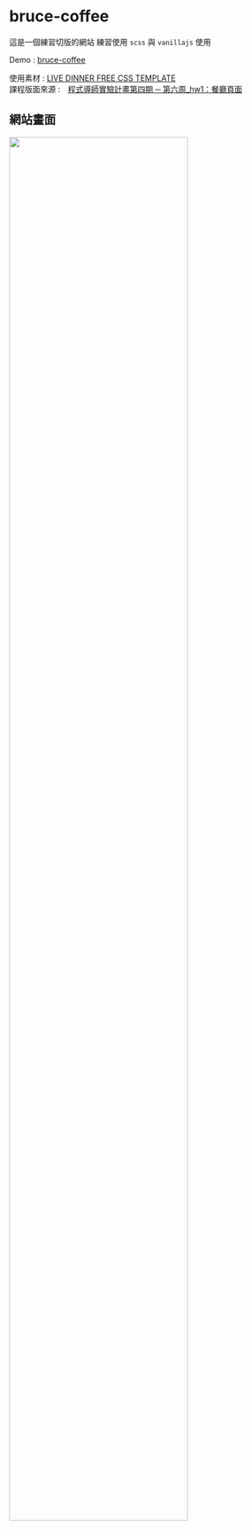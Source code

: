 # bruce-coffee
這是一個練習切版的網站
練習使用 `scss` 與 `vanillajs` 使用  

Demo : [bruce-coffee](https://meitung473.github.io/brace-coffee/index.html)

使用素材 : [LIVE DINNER FREE CSS TEMPLATE](https://www.free-css.com/free-css-templates/page252/live-dinner)  
課程版面來源 :　[程式導師實驗計畫第四期 ─ 第六周_hw1：餐廳頁面](https://github.com/Lidemy/mentor-program-4th/tree/master/homeworks/week6)

## 網站畫面
<img src="https://github.com/meitung473/brace-coffee/blob/gh-pages/page.png" width="80%" height="80%"/> 
